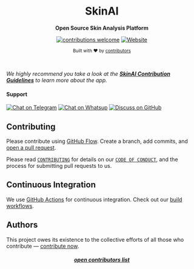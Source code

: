<div align="center">
 
  <h1>
    <b>
      SkinAI
    </b>
  </h1>
  <b>
    Open Source Skin Analysis Platform
  </b>
  <p>

[![contributions welcome](https://img.shields.io/badge/contributions-welcome-brightgreen?logo=github)](CODE_OF_CONDUCT.md) [![Website](https://img.shields.io/website?url=https://www.skinai.live&logo=skinai)](https://www.skinai.live)

  </p>
  <p>
    <sub>
      Built with ❤︎ by
      <a href="https://github.com/SSameer20/skinAI/graphs/contributors">
        contributors
      </a>
    </sub>
  </p>
  <br />
</div>

_We highly recommend you take a look at the [**SkinAI Contribution Guidelines**](https://www.skinai.live) to learn more about the app._

#### **Support**
[![Chat on Telegram](https://img.shields.io/badge/chat-Telegram-2CA5E0?logo=telegram)](https://chat.whatsapp.com/HYBSLuotplM5qcPaZ1ojIx) [![Chat on Whatsup](https://img.shields.io/badge/chat-Whatsup-DDEB9D?logo=whatsup)](https://chat.whatsapp.com/HYBSLuotplM5qcPaZ1ojIx) [![Discuss on GitHub](https://img.shields.io/badge/discussions-GitHub-333333?logo=github)](https://github.com/SSameer20/SkinAI/discussions)


## **Contributing**

Please contribute using [GitHub Flow](https://guides.github.com/introduction/flow). Create a branch, add commits, and [open a pull request](https://github.com/hoppscotch/hoppscotch/compare).

Please read [`CONTRIBUTING`](CONTRIBUTING.md) for details on our [`CODE OF CONDUCT`](CODE_OF_CONDUCT.md), and the process for submitting pull requests to us.

## **Continuous Integration**

We use [GitHub Actions](https://github.com/features/actions) for continuous integration. Check out our [build workflows](https://github.com/hoppscotch/hoppscotch/actions).



## **Authors**

This project owes its existence to the collective efforts of all those who contribute — [contribute now](CONTRIBUTING.md).

<div align="center">
  <a href="https://github.com/SSameer/SkinAI/graphs/contributors">
   <h5>open contributors list</h5>
  </a>
</div>
